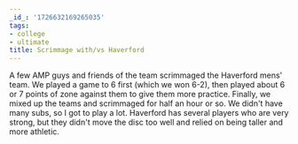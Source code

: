 ```yaml
---
_id_: '1726632169265035'
tags:
- college
- ultimate
title: Scrimmage with/vs Haverford
---
```


A few AMP guys and friends of the team scrimmaged the Haverford mens' team. We played a game to 6 first (which we won 6-2), then played about 6 or 7 points of zone against them to give them more practice. Finally, we mixed up the teams and scrimmaged for half an hour or so. We didn't have many subs, so I got to play a lot. Haverford has several players who are very strong, but they didn't move the disc too well and relied on being taller and more athletic. 
